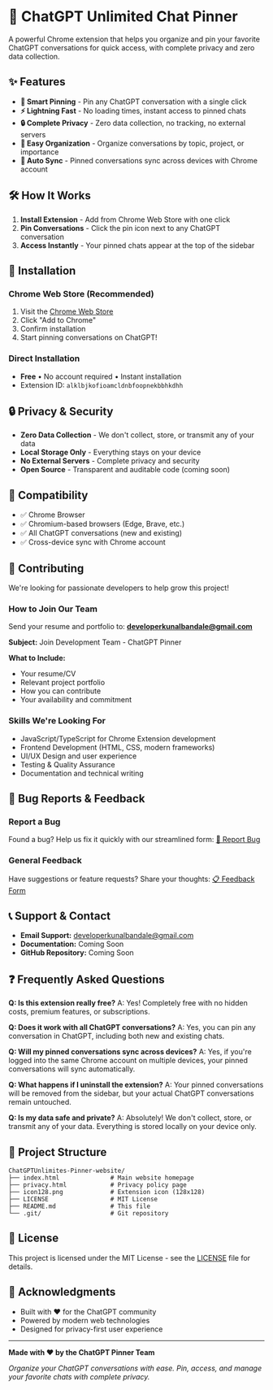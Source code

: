 # 🚀 ChatGPT Unlimited Chat Pinner

A powerful Chrome extension that helps you organize and pin your favorite ChatGPT conversations for quick access, with complete privacy and zero data collection.

## ✨ Features

- **📌 Smart Pinning** - Pin any ChatGPT conversation with a single click
- **⚡ Lightning Fast** - No loading times, instant access to pinned chats
- **🔒 Complete Privacy** - Zero data collection, no tracking, no external servers
- **🎯 Easy Organization** - Organize conversations by topic, project, or importance
- **🔄 Auto Sync** - Pinned conversations sync across devices with Chrome account

## 🛠️ How It Works

1. **Install Extension** - Add from Chrome Web Store with one click
2. **Pin Conversations** - Click the pin icon next to any ChatGPT conversation
3. **Access Instantly** - Your pinned chats appear at the top of the sidebar

## 🚀 Installation

### Chrome Web Store (Recommended)
1. Visit the [Chrome Web Store](https://chromewebstore.google.com/detail/alklbjkofioamcldnbfoopnekbbhkdhh?utm_source=item-share-cb)
2. Click "Add to Chrome"
3. Confirm installation
4. Start pinning conversations on ChatGPT!

### Direct Installation
- **Free** • No account required • Instant installation
- Extension ID: `alklbjkofioamcldnbfoopnekbbhkdhh`

## 🔒 Privacy & Security

- **Zero Data Collection** - We don't collect, store, or transmit any of your data
- **Local Storage Only** - Everything stays on your device
- **No External Servers** - Complete privacy and security
- **Open Source** - Transparent and auditable code (coming soon)

## 📱 Compatibility

- ✅ Chrome Browser
- ✅ Chromium-based browsers (Edge, Brave, etc.)
- ✅ All ChatGPT conversations (new and existing)
- ✅ Cross-device sync with Chrome account

## 🤝 Contributing

We're looking for passionate developers to help grow this project! 

### How to Join Our Team

Send your resume and portfolio to: **developerkunalbandale@gmail.com**

**Subject:** Join Development Team - ChatGPT Pinner

**What to Include:**
- Your resume/CV
- Relevant project portfolio
- How you can contribute
- Your availability and commitment

### Skills We're Looking For
- JavaScript/TypeScript for Chrome Extension development
- Frontend Development (HTML, CSS, modern frameworks)
- UI/UX Design and user experience
- Testing & Quality Assurance
- Documentation and technical writing

## 🐛 Bug Reports & Feedback

### Report a Bug
Found a bug? Help us fix it quickly with our streamlined form:
[🐛 Report Bug](https://forms.gle/nkpaSgwyUA74uHUs6)

### General Feedback
Have suggestions or feature requests? Share your thoughts:
[📋 Feedback Form](https://forms.gle/jfxZKGwjbtqQnXuY7)

## 📞 Support & Contact

- **Email Support:** developerkunalbandale@gmail.com
- **Documentation:** Coming Soon
- **GitHub Repository:** Coming Soon

## ❓ Frequently Asked Questions

**Q: Is this extension really free?**
A: Yes! Completely free with no hidden costs, premium features, or subscriptions.

**Q: Does it work with all ChatGPT conversations?**
A: Yes, you can pin any conversation in ChatGPT, including both new and existing chats.

**Q: Will my pinned conversations sync across devices?**
A: Yes, if you're logged into the same Chrome account on multiple devices, your pinned conversations will sync automatically.

**Q: What happens if I uninstall the extension?**
A: Your pinned conversations will be removed from the sidebar, but your actual ChatGPT conversations remain untouched.

**Q: Is my data safe and private?**
A: Absolutely! We don't collect, store, or transmit any of your data. Everything is stored locally on your device only.

## 📁 Project Structure

```
ChatGPTUnlimites-Pinner-website/
├── index.html              # Main website homepage
├── privacy.html            # Privacy policy page
├── icon128.png             # Extension icon (128x128)
├── LICENSE                 # MIT License
├── README.md               # This file
└── .git/                   # Git repository
```

## 📄 License

This project is licensed under the MIT License - see the [LICENSE](LICENSE) file for details.

## 🙏 Acknowledgments

- Built with ❤️ for the ChatGPT community
- Powered by modern web technologies
- Designed for privacy-first user experience

---

**Made with ❤️ by the ChatGPT Pinner Team**

*Organize your ChatGPT conversations with ease. Pin, access, and manage your favorite chats with complete privacy.*

